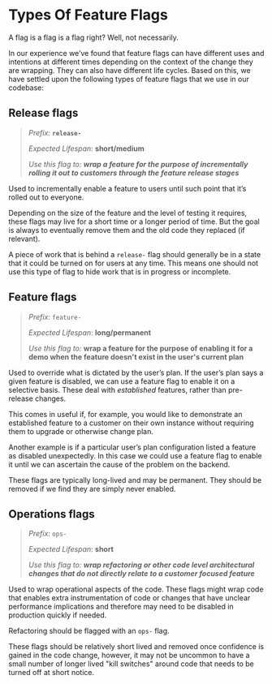 # Types Of Feature Flags

A flag is a flag is a flag right? Well, not necessarily.

In our experience we’ve found that feature flags can have different uses and intentions at different times depending on the context of the change they are wrapping. They can also have different life cycles. Based on this, we have settled upon the following types of feature flags that we use in our codebase:

## Release flags

> _Prefix:_ **`release-`**
>
> _Expected Lifespan_: **short/medium**
>
> _Use this flag to: **wrap a feature for the purpose of incrementally rolling it out to customers through the feature release stages**_

Used to incrementally enable a feature to users until such point that it’s rolled out to everyone.

Depending on the size of the feature and the level of testing it requires, these flags may live for a short time or a longer period of time. But the goal is always to eventually remove them and the old code they replaced \(if relevant\).

A piece of work that is behind a `release-` flag should generally be in a state that it could be turned on for users at any time. This means one should not use this type of flag to hide work that is in progress or incomplete.

## Feature flags

> _Prefix:_ `feature-`
>
> _Expected Lifespan_: **long/permanent**
>
> _Use this flag to:_ **wrap a feature for the purpose of enabling it for a demo when the feature doesn't exist in the user's current plan**

Used to override what is dictated by the user’s plan. If the user’s plan says a given feature is disabled, we can use a feature flag to enable it on a selective basis. These deal with _established_ features, rather than pre-release changes.

This comes in useful if, for example, you would like to demonstrate an established feature to a customer on their own instance without requiring them to upgrade or otherwise change plan.

Another example is if a particular user’s plan configuration listed a feature as disabled unexpectedly. In this case we could use a feature flag to enable it until we can ascertain the cause of the problem on the backend.

These flags are typically long-lived and may be permanent. They should be removed if we find they are simply never enabled.

## Operations flags

> _Prefix:_ `ops-`
>
> _Expected Lifespan_: **short**
>
> _Use this flag to: **wrap refactoring or other code level architectural changes that do not directly relate to a customer focused feature**_

Used to wrap operational aspects of the code. These flags might wrap code that enables extra instrumentation of code or changes that have unclear performance implications and therefore may need to be disabled in production quickly if needed.

Refactoring should be flagged with an `ops-`  flag.

These flags should be relatively short lived and removed once confidence is gained in the code change, however, it may not be uncommon to have a small number of longer lived "kill switches" around code that needs to be turned off at short notice.

